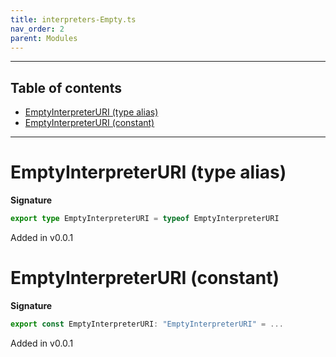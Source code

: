 ```yaml
---
title: interpreters-Empty.ts
nav_order: 2
parent: Modules
---
```


---

<h2 class="text-delta">Table of contents</h2>

- [EmptyInterpreterURI (type alias)](#emptyinterpreteruri-type-alias)
- [EmptyInterpreterURI (constant)](#emptyinterpreteruri-constant)

---

# EmptyInterpreterURI (type alias)

**Signature**

```ts
export type EmptyInterpreterURI = typeof EmptyInterpreterURI
```

Added in v0.0.1

# EmptyInterpreterURI (constant)

**Signature**

```ts
export const EmptyInterpreterURI: "EmptyInterpreterURI" = ...
```

Added in v0.0.1

